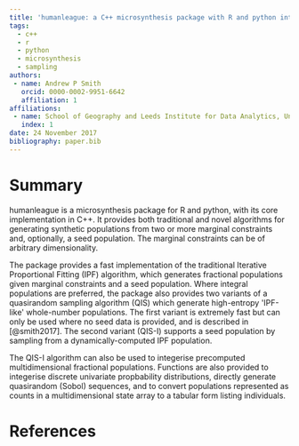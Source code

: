 ```yaml
---
title: 'humanleague: a C++ microsynthesis package with R and python interfaces'
tags:
  - c++
  - r
  - python
  - microsynthesis
  - sampling
authors:
 - name: Andrew P Smith
   orcid: 0000-0002-9951-6642
   affiliation: 1
affiliations:
 - name: School of Geography and Leeds Institute for Data Analytics, University of Leeds
   index: 1
date: 24 November 2017
bibliography: paper.bib
---
```


# Summary

humanleague is a microsynthesis package for R and python, with its core implementation in C++. It provides both traditional and novel algorithms for generating synthetic populations from two or more marginal constraints and, optionally, a seed population. The marginal constraints can be of arbitrary dimensionality.

The package provides a fast implementation of the traditional Iterative Proportional Fitting (IPF) algorithm, which generates fractional populations given marginal constraints and a seed population. Where integral populations are preferred, the package also provides two variants of a quasirandom sampling algorithm (QIS) which generate high-entropy 'IPF-like' whole-number populations. The first variant is extremely fast but can only be used where no seed data is provided, and is described in [@smith2017]. The second variant (QIS-I) supports a seed population by sampling from a dynamically-computed IPF population. 

The QIS-I algorithm can also be used to integerise precomputed multidimensional fractional populations. Functions are also provided to integerise discrete univariate propbability distributions, directly generate quasirandom (Sobol) sequences, and to convert populations represented as counts in a multidimensional state array to a tabular form listing individuals.

# References
